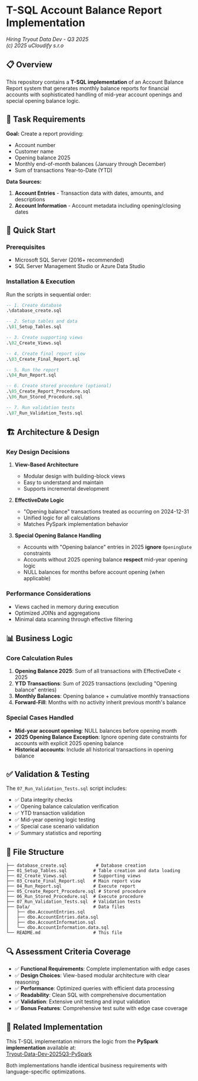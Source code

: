 # T-SQL Account Balance Report Implementation

*Hiring Tryout Data Dev - Q3 2025*  
*(c) 2025 uCloudify s.r.o*

## 📋 Overview

This repository contains a **T-SQL implementation** of an Account Balance Report system that generates monthly balance reports for financial accounts with sophisticated handling of mid-year account openings and special opening balance logic.

## 🎯 Task Requirements

**Goal:** Create a report providing:
- Account number
- Customer name  
- Opening balance 2025
- Monthly end-of-month balances (January through December)
- Sum of transactions Year-to-Date (YTD)

**Data Sources:**
1. **Account Entries** - Transaction data with dates, amounts, and descriptions
2. **Account Information** - Account metadata including opening/closing dates

## 🚀 Quick Start

### Prerequisites
- Microsoft SQL Server (2016+ recommended)
- SQL Server Management Studio or Azure Data Studio

### Installation & Execution
Run the scripts in sequential order:

```sql
-- 1. Create database
.\database_create.sql

-- 2. Setup tables and data
.\01_Setup_Tables.sql

-- 3. Create supporting views
.\02_Create_Views.sql

-- 4. Create final report view
.\03_Create_Final_Report.sql

-- 5. Run the report
.\04_Run_Report.sql

-- 6. Create stored procedure (optional)
.\05_Create_Report_Procedure.sql
.\06_Run_Stored_Procedure.sql

-- 7. Run validation tests
.\07_Run_Validation_Tests.sql
```

## 🏗️ Architecture & Design

### Key Design Decisions

1. **View-Based Architecture**
   - Modular design with building-block views
   - Easy to understand and maintain
   - Supports incremental development

2. **EffectiveDate Logic** 
   - "Opening balance" transactions treated as occurring on 2024-12-31
   - Unified logic for all calculations
   - Matches PySpark implementation behavior

3. **Special Opening Balance Handling**
   - Accounts with "Opening balance" entries in 2025 **ignore** `OpeningDate` constraints
   - Accounts without 2025 opening balance **respect** mid-year opening logic
   - NULL balances for months before account opening (when applicable)

### Performance Considerations
- Views cached in memory during execution
- Optimized JOINs and aggregations
- Minimal data scanning through effective filtering

## 📊 Business Logic

### Core Calculation Rules

1. **Opening Balance 2025**: Sum of all transactions with EffectiveDate < 2025
2. **YTD Transactions**: Sum of 2025 transactions (excluding "Opening balance" entries)
3. **Monthly Balances**: Opening balance + cumulative monthly transactions
4. **Forward-Fill**: Months with no activity inherit previous month's balance

### Special Cases Handled

- **Mid-year account opening**: NULL balances before opening month
- **2025 Opening Balance Exception**: Ignore opening date constraints for accounts with explicit 2025 opening balance
- **Historical accounts**: Include all historical transactions in opening balance

## ✅ Validation & Testing

The `07_Run_Validation_Tests.sql` script includes:

- ✅ Data integrity checks
- ✅ Opening balance calculation verification  
- ✅ YTD transaction validation
- ✅ Mid-year opening logic testing
- ✅ Special case scenario validation
- ✅ Summary statistics and reporting

## 📁 File Structure

```
├── database_create.sql           # Database creation
├── 01_Setup_Tables.sql          # Table creation and data loading
├── 02_Create_Views.sql          # Supporting views
├── 03_Create_Final_Report.sql   # Main report view
├── 04_Run_Report.sql            # Execute report
├── 05_Create_Report_Procedure.sql # Stored procedure
├── 06_Run_Stored_Procedure.sql  # Execute procedure
├── 07_Run_Validation_Tests.sql  # Validation tests
├── Data/                        # Data files
│   ├── dbo.AccountEntries.sql
│   ├── dbo.AccountEntries.data.sql
│   ├── dbo.AccountInformation.sql
│   └── dbo.AccountInformation.data.sql
└── README.md                    # This file
```

## 🔍 Assessment Criteria Coverage

- ✅ **Functional Requirements**: Complete implementation with edge cases
- ✅ **Design Choices**: View-based modular architecture with clear reasoning
- ✅ **Performance**: Optimized queries with efficient data processing
- ✅ **Readability**: Clean SQL with comprehensive documentation
- ✅ **Validation**: Extensive unit testing and input validation
- ✅ **Bonus Features**: Comprehensive test suite with edge case coverage

## 🤝 Related Implementation

This T-SQL implementation mirrors the logic from the **PySpark implementation** available at:  
[Tryout-Data-Dev-2025Q3-PySpark](https://github.com/Juraj131/Tryout-Data-Dev-2025Q3-PySpark)

Both implementations handle identical business requirements with language-specific optimizations.

